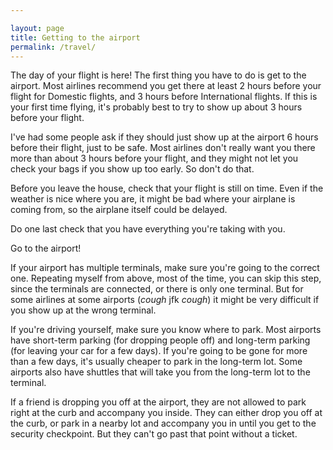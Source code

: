 ```yaml
---

layout: page
title: Getting to the airport
permalink: /travel/
---
```



The day of your flight is here! The first thing you have to do is get to the airport. Most airlines recommend you get there at least 2 hours before your flight for Domestic flights, and 3 hours before International flights. If this is your first time flying, it's probably best to try to show up about 3 hours before your flight.

I've had some people ask if they should just show up at the airport 6 hours before their flight, just to be safe. Most airlines don't really want you there more than about 3 hours before your flight, and they might not let you check your bags if you show up too early. So don't do that.

Before you leave the house, check that your flight is still on time. Even if the weather is nice where you are, it might be bad where your airplane is coming from, so the airplane itself could be delayed.

Do one last check that you have everything you're taking with you.

Go to the airport!

If your airport has multiple terminals, make sure you're going to the correct one. Repeating myself from above, most of the time, you can skip this step, since the terminals are connected, or there is only one terminal. But for some airlines at some airports (*cough* jfk *cough*) it might be very difficult if you show up at the wrong terminal.

If you're driving yourself, make sure you know where to park. Most airports have short-term parking (for dropping people off) and long-term parking (for leaving your car for a few days). If you're going to be gone for more than a few days, it's usually cheaper to park in the long-term lot. Some airports also have shuttles that will take you from the long-term lot to the terminal.

If a friend is dropping you off at the airport, they are not allowed to park right at the curb and accompany you inside. They can either drop you off at the curb, or park in a nearby lot and accompany you in until you get to the security checkpoint. But they can't go past that point without a ticket.